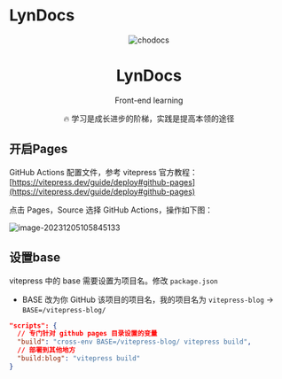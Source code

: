 # LynDocs

<p align="center">
<img  alt="chodocs" src="https://llmysnow.top/images/rem.png"/>
</p>

<h1 align="center">
LynDocs
</h1>

<p align="center">
Front-end learning
</p>

<p align="center">
🔥 学习是成长进步的阶梯，实践是提高本领的途径
</p>


## 开启Pages

GitHub Actions 配置文件，参考 vitepress 官方教程：[https://vitepress.dev/guide/deploy#github-pages](https://vitepress.dev/guide/deploy#github-pages)

点击 Pages，Source 选择 GitHub Actions，操作如下图：

![image-20231205105845133](https://gitee.com/lilyn/pic/raw/master/lagoulearn-img/image-20231205105845133.png)

## 设置base

vitepress 中的 base 需要设置为项目名。修改 `package.json`

- BASE 改为你 GitHub 该项目的项目名，我的项目名为 `vitepress-blog` -> `BASE=/vitepress-blog/`

```json
"scripts": {
  // 专门针对 github pages 目录设置的变量
  "build": "cross-env BASE=/vitepress-blog/ vitepress build",
  // 部署到其他地方
  "build:blog": "vitepress build"
}
```
